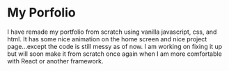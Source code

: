 # My Porfolio

I have remade my portfolio from scratch using vanilla javascript, css, and html. It has some nice animation on the home screen and nice project page...except the code is still messy as of now. I am working on fixing it up but will soon make it from scratch once again when I am more comfortable with React or another framework. 